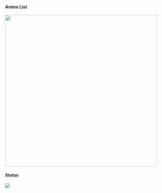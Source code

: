 #### Anime List
<img src="https://img.anili.st/user/6670746" width="500">

#### Status
![](http://github-profile-summary-cards.vercel.app/api/cards/stats?username=r-u-c-y&theme=nord_dark)
